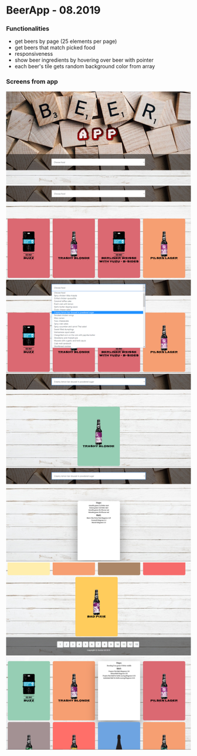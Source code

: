 # BeerApp - 08.2019
 
 ### Functionalities
- get beers by page (25 elements per page)
- get beers that match picked food
- responsiveness
- show beer ingredients by hovering over beer with pointer
- each beer's tile gets random background color from array

 ### Screens from app 
![Image1 not available](https://github.com/Dorota1997/BeerApp/blob/images/first.PNG)
![Image2 not available](https://github.com/Dorota1997/BeerApp/blob/images/second.PNG)
![Image3 not available](https://github.com/Dorota1997/BeerApp/blob/images/third.PNG)
![Image4 not available](https://github.com/Dorota1997/BeerApp/blob/images/fourth.PNG)
![Image5 not available](https://github.com/Dorota1997/BeerApp/blob/images/fifth.PNG)
![Image6 not available](https://github.com/Dorota1997/BeerApp/blob/images/sixth.PNG)
![Image7 not available](https://github.com/Dorota1997/BeerApp/blob/images/seventh.PNG)
